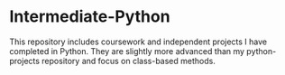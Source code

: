 # Intermediate-Python
This repository includes coursework and independent projects I have completed in Python.
They are slightly more advanced than my python-projects repository and focus on class-based methods.
